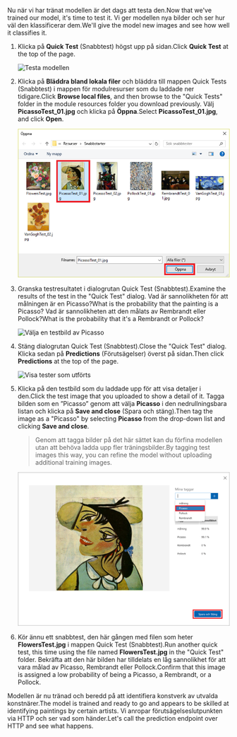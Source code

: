 <span data-ttu-id="c1dfd-101">Nu när vi har tränat modellen är det dags att testa den.</span><span class="sxs-lookup"><span data-stu-id="c1dfd-101">Now that we've trained our model, it's time to test it.</span></span> <span data-ttu-id="c1dfd-102">Vi ger modellen nya bilder och ser hur väl den klassificerar dem.</span><span class="sxs-lookup"><span data-stu-id="c1dfd-102">We'll give the model new images and see how well it classifies it.</span></span>

1. <span data-ttu-id="c1dfd-103">Klicka på **Quick Test** (Snabbtest) högst upp på sidan.</span><span class="sxs-lookup"><span data-stu-id="c1dfd-103">Click **Quick Test** at the top of the page.</span></span>

    ![Testa modellen](../media/4-portal-click-quick-test.png)

1. <span data-ttu-id="c1dfd-105">Klicka på **Bläddra bland lokala filer** och bläddra till mappen Quick Tests (Snabbtest) i mappen för modulresurser som du laddade ner tidigare.</span><span class="sxs-lookup"><span data-stu-id="c1dfd-105">Click **Browse local files**, and then browse to the "Quick Tests" folder in the module resources folder you download previously.</span></span> <span data-ttu-id="c1dfd-106">Välj **PicassoTest_01.jpg** och klicka på **Öppna**.</span><span class="sxs-lookup"><span data-stu-id="c1dfd-106">Select **PicassoTest_01.jpg**, and click **Open**.</span></span>

    ![Välja en testbild av Picasso](../media/4-portal-select-test-01.png)

1. <span data-ttu-id="c1dfd-108">Granska testresultatet i dialogrutan Quick Test (Snabbtest).</span><span class="sxs-lookup"><span data-stu-id="c1dfd-108">Examine the results of the test in the "Quick Test" dialog.</span></span> <span data-ttu-id="c1dfd-109">Vad är sannolikheten för att målningen är en Picasso?</span><span class="sxs-lookup"><span data-stu-id="c1dfd-109">What is the probability that the painting is a Picasso?</span></span> <span data-ttu-id="c1dfd-110">Vad är sannolikheten att den målats av Rembrandt eller Pollock?</span><span class="sxs-lookup"><span data-stu-id="c1dfd-110">What is the probability that it's a Rembrandt or Pollock?</span></span>

    ![Välja en testbild av Picasso](../media/4-quick-test-result.png)

1. <span data-ttu-id="c1dfd-112">Stäng dialogrutan Quick Test (Snabbtest).</span><span class="sxs-lookup"><span data-stu-id="c1dfd-112">Close the "Quick Test" dialog.</span></span> <span data-ttu-id="c1dfd-113">Klicka sedan på **Predictions** (Förutsägelser) överst på sidan.</span><span class="sxs-lookup"><span data-stu-id="c1dfd-113">Then click **Predictions** at the top of the page.</span></span>

    ![Visa tester som utförts](../media/4-portal-select-predictions.png)

1. <span data-ttu-id="c1dfd-115">Klicka på den testbild som du laddade upp för att visa detaljer i den.</span><span class="sxs-lookup"><span data-stu-id="c1dfd-115">Click the test image that you uploaded to show a detail of it.</span></span> <span data-ttu-id="c1dfd-116">Tagga bilden som en ”Picasso” genom att välja **Picasso** i den nedrullningsbara listan och klicka på **Save and close** (Spara och stäng).</span><span class="sxs-lookup"><span data-stu-id="c1dfd-116">Then tag the image as a "Picasso" by selecting **Picasso** from the drop-down list and clicking **Save and close**.</span></span>

    > <span data-ttu-id="c1dfd-117">Genom att tagga bilder på det här sättet kan du förfina modellen utan att behöva ladda upp fler träningsbilder.</span><span class="sxs-lookup"><span data-stu-id="c1dfd-117">By tagging test images this way, you can refine the model without uploading additional training images.</span></span>

    ![Tagga testbilden](../media/4-tag-test-image.png)

1. <span data-ttu-id="c1dfd-119">Kör ännu ett snabbtest, den här gången med filen som heter **FlowersTest.jpg** i mappen Quick Test (Snabbtest).</span><span class="sxs-lookup"><span data-stu-id="c1dfd-119">Run another quick test, this time using the file named **FlowersTest.jpg** in the "Quick Test" folder.</span></span> <span data-ttu-id="c1dfd-120">Bekräfta att den här bilden har tilldelats en låg sannolikhet för att vara målad av Picasso, Rembrandt eller Pollock.</span><span class="sxs-lookup"><span data-stu-id="c1dfd-120">Confirm that this image is assigned a low probability of being a Picasso, a Rembrandt, or a Pollock.</span></span>

<span data-ttu-id="c1dfd-121">Modellen är nu tränad och beredd på att identifiera konstverk av utvalda konstnärer.</span><span class="sxs-lookup"><span data-stu-id="c1dfd-121">The model is trained and ready to go and appears to be skilled at identifying paintings by certain artists.</span></span> <span data-ttu-id="c1dfd-122">Vi anropar förutsägelseslutpunkten via HTTP och ser vad som händer.</span><span class="sxs-lookup"><span data-stu-id="c1dfd-122">Let's call the prediction endpoint over HTTP and see what happens.</span></span>